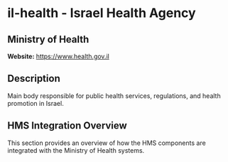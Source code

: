 # il-health - Israel Health Agency

## Ministry of Health

**Website:** https://www.health.gov.il

## Description

Main body responsible for public health services, regulations, and health promotion in Israel.

## HMS Integration Overview

This section provides an overview of how the HMS components are integrated with the Ministry of Health systems.

